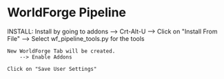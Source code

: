 WorldForge Pipeline
===================

INSTALL:
	Install by going to addons
		--> Crt-Alt-U
		--> Click on "Install From File"
			--> Select wf_pipeline_tools.py for the tools

	New WorldForge Tab will be created. 
		--> Enable Addons

	Click on "Save User Settings"